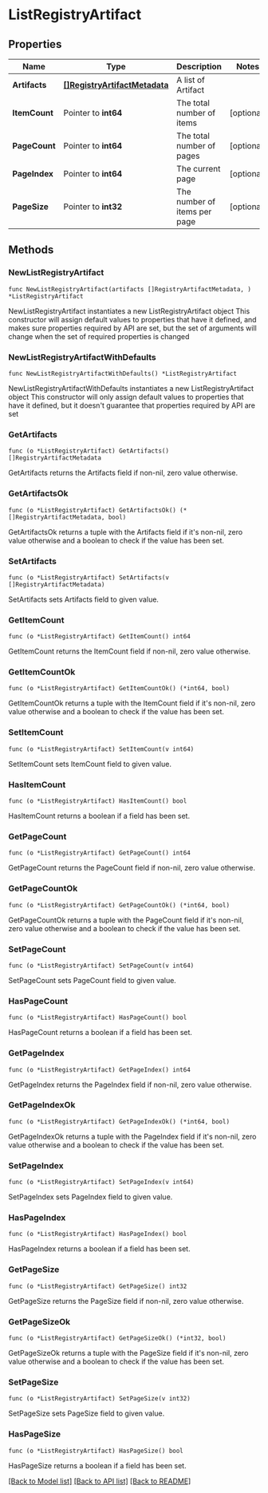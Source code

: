 # ListRegistryArtifact

## Properties

Name | Type | Description | Notes
------------ | ------------- | ------------- | -------------
**Artifacts** | [**[]RegistryArtifactMetadata**](RegistryArtifactMetadata.md) | A list of Artifact | 
**ItemCount** | Pointer to **int64** | The total number of items | [optional] 
**PageCount** | Pointer to **int64** | The total number of pages | [optional] 
**PageIndex** | Pointer to **int64** | The current page | [optional] 
**PageSize** | Pointer to **int32** | The number of items per page | [optional] 

## Methods

### NewListRegistryArtifact

`func NewListRegistryArtifact(artifacts []RegistryArtifactMetadata, ) *ListRegistryArtifact`

NewListRegistryArtifact instantiates a new ListRegistryArtifact object
This constructor will assign default values to properties that have it defined,
and makes sure properties required by API are set, but the set of arguments
will change when the set of required properties is changed

### NewListRegistryArtifactWithDefaults

`func NewListRegistryArtifactWithDefaults() *ListRegistryArtifact`

NewListRegistryArtifactWithDefaults instantiates a new ListRegistryArtifact object
This constructor will only assign default values to properties that have it defined,
but it doesn't guarantee that properties required by API are set

### GetArtifacts

`func (o *ListRegistryArtifact) GetArtifacts() []RegistryArtifactMetadata`

GetArtifacts returns the Artifacts field if non-nil, zero value otherwise.

### GetArtifactsOk

`func (o *ListRegistryArtifact) GetArtifactsOk() (*[]RegistryArtifactMetadata, bool)`

GetArtifactsOk returns a tuple with the Artifacts field if it's non-nil, zero value otherwise
and a boolean to check if the value has been set.

### SetArtifacts

`func (o *ListRegistryArtifact) SetArtifacts(v []RegistryArtifactMetadata)`

SetArtifacts sets Artifacts field to given value.


### GetItemCount

`func (o *ListRegistryArtifact) GetItemCount() int64`

GetItemCount returns the ItemCount field if non-nil, zero value otherwise.

### GetItemCountOk

`func (o *ListRegistryArtifact) GetItemCountOk() (*int64, bool)`

GetItemCountOk returns a tuple with the ItemCount field if it's non-nil, zero value otherwise
and a boolean to check if the value has been set.

### SetItemCount

`func (o *ListRegistryArtifact) SetItemCount(v int64)`

SetItemCount sets ItemCount field to given value.

### HasItemCount

`func (o *ListRegistryArtifact) HasItemCount() bool`

HasItemCount returns a boolean if a field has been set.

### GetPageCount

`func (o *ListRegistryArtifact) GetPageCount() int64`

GetPageCount returns the PageCount field if non-nil, zero value otherwise.

### GetPageCountOk

`func (o *ListRegistryArtifact) GetPageCountOk() (*int64, bool)`

GetPageCountOk returns a tuple with the PageCount field if it's non-nil, zero value otherwise
and a boolean to check if the value has been set.

### SetPageCount

`func (o *ListRegistryArtifact) SetPageCount(v int64)`

SetPageCount sets PageCount field to given value.

### HasPageCount

`func (o *ListRegistryArtifact) HasPageCount() bool`

HasPageCount returns a boolean if a field has been set.

### GetPageIndex

`func (o *ListRegistryArtifact) GetPageIndex() int64`

GetPageIndex returns the PageIndex field if non-nil, zero value otherwise.

### GetPageIndexOk

`func (o *ListRegistryArtifact) GetPageIndexOk() (*int64, bool)`

GetPageIndexOk returns a tuple with the PageIndex field if it's non-nil, zero value otherwise
and a boolean to check if the value has been set.

### SetPageIndex

`func (o *ListRegistryArtifact) SetPageIndex(v int64)`

SetPageIndex sets PageIndex field to given value.

### HasPageIndex

`func (o *ListRegistryArtifact) HasPageIndex() bool`

HasPageIndex returns a boolean if a field has been set.

### GetPageSize

`func (o *ListRegistryArtifact) GetPageSize() int32`

GetPageSize returns the PageSize field if non-nil, zero value otherwise.

### GetPageSizeOk

`func (o *ListRegistryArtifact) GetPageSizeOk() (*int32, bool)`

GetPageSizeOk returns a tuple with the PageSize field if it's non-nil, zero value otherwise
and a boolean to check if the value has been set.

### SetPageSize

`func (o *ListRegistryArtifact) SetPageSize(v int32)`

SetPageSize sets PageSize field to given value.

### HasPageSize

`func (o *ListRegistryArtifact) HasPageSize() bool`

HasPageSize returns a boolean if a field has been set.


[[Back to Model list]](../README.md#documentation-for-models) [[Back to API list]](../README.md#documentation-for-api-endpoints) [[Back to README]](../README.md)


